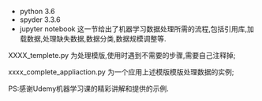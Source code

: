 - python 3.6
- spyder 3.3.6
- jupyter notebook 
这一节给出了机器学习数据处理所需的流程,包括引用库,加载数据,处理缺失数据,数据分类,数据规模调整等.

XXXX_templete.py 为处理模版,使用时遇到不需要的步骤,需要自己注释掉;

xxxx_complete_appliaction.py 为一个应用上述模版模版处理数据的实例;

PS:感谢Udemy机器学习课的精彩讲解和提供的示例.
